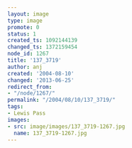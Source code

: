 ```yaml
---
layout: image
type: image
promote: 0
status: 1
created_ts: 1092144139
changed_ts: 1372159454
node_id: 1267
title: '137_3719'
author: anj
created: '2004-08-10'
changed: '2013-06-25'
redirect_from:
- "/node/1267/"
permalink: "/2004/08/10/137_3719/"
tags:
- Lewis Pass
images:
- src: image/images/137_3719-1267.jpg
  name: 137_3719-1267.jpg
---
```


